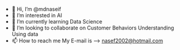 - 👋 Hi, I’m @mdnaseif
- 👀 I’m interested in AI
- 🌱 I’m currently learning Data Science
- 💞️ I’m looking to collaborate on Customer Behaviors Understanding Using data
- 📫 How to reach me My E-mail is --> nasef2002@hotmail.com

<!---
mdnaseif/mdnaseif is a ✨ special ✨ repository because its `README.md` (this file) appears on your GitHub profile.
You can click the Preview link to take a look at your changes.
--->
